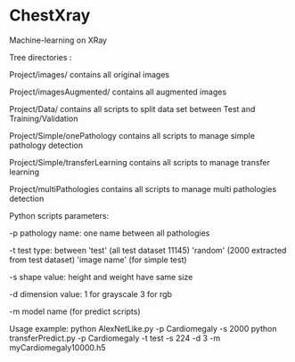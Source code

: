 # ChestXray
Machine-learning on XRay



Tree directories :

Project/images/ 		            contains all original images

Project/imagesAugmented/	      contains all augmented images

Project/Data/			              contains all scripts to split data set between Test and Training/Validation

Project/Simple/onePathology	    contains all scripts to manage simple pathology detection

Project/Simple/transferLearning contains all scripts to manage transfer learning

Project/multiPathologies	      contains all scripts to manage multi pathologies detection



Python scripts parameters:

-p   pathology name: one name between all pathologies
  
-t   test type: between 'test' (all test dataset 11145) 'random' (2000 extracted from test dataset) 'image name' (for simple test)

-s   shape value: height and weight have same size
  
-d   dimension value: 1 for grayscale 3 for rgb

-m   model name (for predict scripts)



Usage example:
python AlexNetLike.py -p Cardiomegaly -s 2000
python transferPredict.py  -p Cardiomegaly -t test  -s 224 -d 3 -m myCardiomegaly10000.h5
